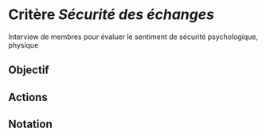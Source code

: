 # Critère *Sécurité des échanges*
Interview de membres pour évaluer le sentiment de sécurité psychologique, physique

## Objectif


## Actions


## Notation